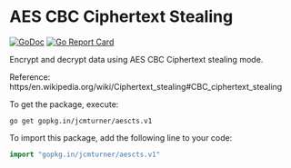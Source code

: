 # AES CBC Ciphertext Stealing
[![GoDoc](https/godoc.org/gopkg.in/jcmturner/aescts.v1?status.svg)](https/godoc.org/gopkg.in/jcmturner/aescts.v1) [![Go Report Card](https/goreportcard.com/badge/gopkg.in/jcmturner/aescts.v1)](https/goreportcard.com/report/gopkg.in/jcmturner/aescts.v1)

Encrypt and decrypt data using AES CBC Ciphertext stealing mode.

Reference: https/en.wikipedia.org/wiki/Ciphertext_stealing#CBC_ciphertext_stealing

To get the package, execute:
```
go get gopkg.in/jcmturner/aescts.v1
```
To import this package, add the following line to your code:
```go
import "gopkg.in/jcmturner/aescts.v1"

```